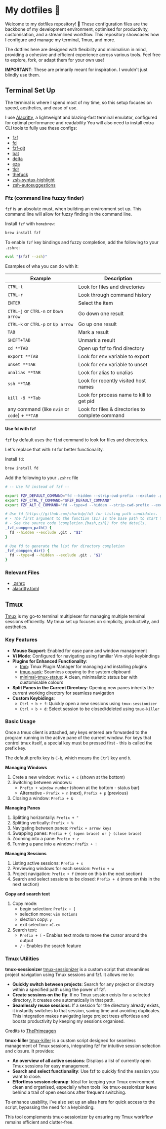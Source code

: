 # My dotfiles 🚀
Welcome to my dotfiles repository! 🎨 These configuration files are the backbone of my development environment, optimised for productivity, customisation, and a streamlined workflow. This repository showcases how I configure and manage my terminal, Tmux, and more.

The dotfiles here are designed with flexibility and minimalism in mind, providing a cohesive and efficient experience across various tools. Feel free to explore, fork, or adapt them for your own use!

**IMPORTANT**: These are primarily meant for inspiration. I wouldn't just blindly use them.

## Terminal Set Up
The terminal is where I spend most of my time, so this setup focuses on speed, aesthetics, and ease of use.

I use [Alacritty](https://alacritty.org/), a lightweight and blazing-fast terminal emulator, configured for optimal performance and readability
You will also need to install extra CLI tools to fully use these configs: 
- [fzf](https://github.com/junegunn/fzf)
- [fd](https://github.com/sharkdp/fd)
- [fzf-git](https://github.com/junegunn/fzf-git.sh)
- [bat](https://github.com/sharkdp/bat)
- [delta](https://github.com/dandavison/delta)
- [eza](https://github.com/eza-community/eza)
- [tldr](https://github.com/tealdeer-rs/tealdeer)
- [thefuck](https://github.com/nvbn/thefuck)
- [zsh-syntax-highlight](https://github.com/zsh-users/zsh-syntax-highlighting)
- [zsh-autosuggestions](https://github.com/zsh-users/zsh-autosuggestions)

### Ffz (command line fuzzy finder)
`fzf` is an absolute must, when building an environment set up. This command line will allow for fuzzy finding in the command line.

Install `fzf` with `homebrew`:

```bash
brew install fzf
```

To enable `fzf` key bindings and fuzzy completion, add the following to your `.zshrc`:

```bash
eval "$(fzf --zsh)"
```

Examples of wha you can do with it:

| Example                                       | Description                                      |
| --------------------------------------------- | ------------------------------------------------ |
| `CTRL-t`                                      | Look for files and directories                   |
| `CTRL-r`                                      | Look through command history                     |
| `ENTER`                                       | Select the item                                  |
| `CTRL-j` or `CTRL-n` or `Down arrow`          | Go down one result                               |
| `CTRL-k` or `CTRL-p` or `Up arrow`            | Go up one result                                 |
| `TAB`                                         | Mark a result                                    |
| `SHIFT+TAB`                                   | Unmark a result                                  |
| `cd **TAB`                                    | Open up fzf to find directory                    |
| `export **TAB`                                | Look for env variable to export                  |
| `unset **TAB`                                 | Look for env variable to unset                   |
| `unalias **TAB`                               | Look for alias to unalias                        |
| `ssh **TAB`                                   | Look for recently visited host names             |
| `kill -9 **Tab`                               | Look for process name to kill to get pid         |
| any command (like `nvim` or `code`) + `**TAB` | Look for files & directories to complete command |
#### Use fd with fzf
`fzf` by default uses the `find` command to look for files and directories.

Let's replace that with `fd` for better functionality.

Install `fd`:

```bash
brew install fd
```

Add the following to your `.zshrc` file

```bash
# -- Use fd instead of fzf --

export FZF_DEFAULT_COMMAND="fd --hidden --strip-cwd-prefix --exclude .git"
export FZF_CTRL_T_COMMAND="$FZF_DEFAULT_COMMAND"
export FZF_ALT_C_COMMAND="fd --type=d --hidden --strip-cwd-prefix --exclude .git"

# Use fd (https://github.com/sharkdp/fd) for listing path candidates.
# - The first argument to the function ($1) is the base path to start traversal
# - See the source code (completion.{bash,zsh}) for the details.
_fzf_compgen_path() {
  fd --hidden --exclude .git . "$1"
}

# Use fd to generate the list for directory completion
_fzf_compgen_dir() {
  fd --type=d --hidden --exclude .git . "$1"
}
```

### Relevant Files
- [.zshrc](https://github.com/nicoalvarezz/dotfiles/blob/main/.zshrc)
- [alacritty.toml](https://github.com/nicoalvarezz/dotfiles/blob/main/.config/alacritty/alacritty.toml)

## Tmux
[Tmux](https://github.com/tmux/tmux/wiki) is my go-to terminal multiplexer for managing multiple terminal sessions efficiently. My tmux set up focuses on simplicity, productivity, and aesthetics.

### Key Features
- **Mouse Support**: Enabled for ease pane and window management
- **Vi Mode**: Configured for navigating using familiar Vim-style keybindings
- **Plugins for Enhanced Functionality**:
    - [tmp](https://github.com/tmux-plugins/tpm): Tmux Plugin Manager for managing and installing plugins
    - [tmux-yank](https://github.com/tmux-plugins/tmux-yank): Seamless copying to the system clipboard
    - [minimal-tmux-status](https://github.com/niksingh710/minimal-tmux-status): A clean, minimalistic status bar with customisable colours
- **Split Panes in the Current Directory**: Opening new panes inherits the current working directory for seamless navigation
- **Custom Keybidings**:
    - `Ctrl + b + f`: Quickly open a new sessions using `tmux-sessionizer`
    - `Ctrl + b + d`: Select session to be closed/deleted using `tmux-killer`

### Basic Usage
Once a tmux client is attached, any keys entered are forwarded to the program running in the active pane of the current window. For keys that control tmux itself, a special key must be pressed first - this is called the prefix key.

The default prefix key is `C-b`, which means the `Ctrl` key and `b`.

**Managing Windows**
1. Crete a new window: `Prefix + c` (shown at the bottom)
2. Switching between windows:
	- `Prefix + window number` (shown at the bottom - status bar)
	- Alternative - `Prefix + n` (next), `Prefix + p` (previous)
3. Closing a window: `Prefix + &`

**Managing Panes**
1. Splitting horizontally: `Prefix + "`
2. Splitting vertically: `Prefix + %`
3. Navigating between panes: `Prefix + arrow keys`
4. Swapping panes: `Prefix + { (open brace) or } (close brace)`
5. Zooming into a pane: `Prefix + z`
6. Turning a pane into a window: `Prefix + !`

**Managing Sessions**
1. Listing active sessions: `Prefix + s`
2. Previewing windows for each session: `Prefix + w`
3. Project navigation: `Prefix + f` (more on this in the next section)
4. Search and select sessions to be closed: `Prefix + d` (more on this in the next section)

**Copy and search text**
1. Copy mode:
	- begin selection: `Prefix + [`
	- selection move: `vim motions`
	- slection copy: `y`
	- exit selection: `<C-c>`
2. Search text:
	 - `Prefix + [` - Enables text mode to move the cursor around the output
	- `/` - Enables the search feature

### Tmux Utilities
**tmux-sessionizer**
[tmux-sessionizer](https://github.com/nicoalvarezz/dotfiles/blob/main/.config/tmux/tmux-sessionizer) is a custom script that streamlines project navigation using Tmux sessions and fzf. It allows me to:

- **Quickly switch between projects**: Search for any project or directory within a specified path using the power of fzf.
- **Create sessions on the fly**: If no Tmux session exists for a selected directory, it creates one automatically in that path.
- **Seamlessly reuse sessions**: If a session for the directory already exists, it instantly switches to that session, saving time and avoiding duplicates.
This integration makes navigating large project trees effortless and boosts productivity by keeping my sessions organised.

Credits to [ThePrimeagen](https://www.youtube.com/c/theprimeagen)

**tmux-killer**
[tmux-killer](https://github.com/nicoalvarezz/dotfiles/blob/main/.config/tmux/tmux-killer) is a custom script designed for seamless management of Tmux sessions, integrating fzf for intuitive session selection and closure. It provides:

- **An overview of all active sessions**: Displays a list of currently open Tmux sessions for easy management.
- **Search and select functionality**: Use fzf to quickly find the session you want to close.
- **Effortless session cleanup**: Ideal for keeping your Tmux environment clean and organised, especially when tools like tmux-sessionizer leave behind a trail of open sessions after frequent switching.

To enhance usability, I’ve also set up an alias here for quick access to the script, bypassing the need for a keybinding.

This tool complements tmux-sessionizer by ensuring my Tmux workflow remains efficient and clutter-free.
